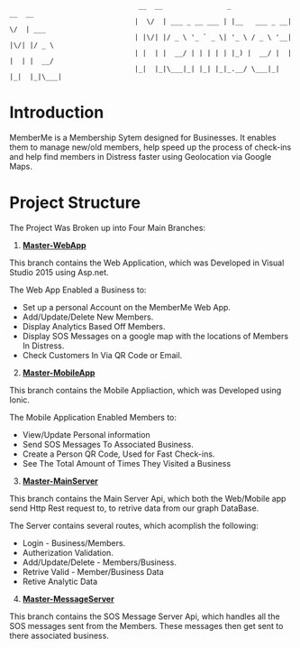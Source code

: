 
                                    __  __                _               __  __      
                                   |  \/  | ___ _ __ ___ | |__   ___ _ __|  \/  | ___ 
                                   | |\/| |/ _ \ '_ ` _ \| '_ \ / _ \ '__| |\/| |/ _ \
                                   | |  | |  __/ | | | | | |_) |  __/ |  | |  | |  __/
                                   |_|  |_|\___|_| |_| |_|_.__/ \___|_|  |_|  |_|\___|

# Introduction
MemberMe is a Membership Sytem designed for Businesses. It enables them to manage new/old members, help speed up the process of check-ins and help find members in Distress faster using Geolocation via Google Maps.

# Project Structure
The Project Was Broken up into Four Main Branches:

1. **[Master-WebApp](https://github.com/codevonnie/fourthyearproject/tree/Master-WebApp)**

 This branch contains the Web Application, which was Developed in Visual Studio 2015 using Asp.net.
 
 The Web App Enabled a Business to:

* Set up a personal Account on the MemberMe Web App.
* Add/Update/Delete New Members.
* Display Analytics Based Off Members.
* Display SOS Messages on a google map with the locations of Members In Distress.
* Check Customers In Via QR Code or Email.

2. **[Master-MobileApp](https://github.com/codevonnie/fourthyearproject/tree/Master-MobileApp)**

 This branch contains the Mobile Appliaction, which was Developed using Ionic.
 
 The Mobile Application Enabled Members to:
  
* View/Update Personal information
* Send SOS Messages To Associated Business.
* Create a Person QR Code, Used for Fast Check-ins.
* See The Total Amount of Times They Visited a Business 

3. **[Master-MainServer](https://github.com/codevonnie/fourthyearproject/tree/Master-MainServer)**

 This branch contains the Main Server Api, which both the Web/Mobile app send Http Rest request to, to retrive data from our graph  DataBase.
 
 The Server contains several routes, which acomplish the following:
   
  * Login - Business/Members.
  * Autherization Validation. 
  * Add/Update/Delete - Members/Business.
  * Retrive Valid - Member/Business Data
  * Retive Analytic Data

4. **[Master-MessageServer](https://github.com/codevonnie/fourthyearproject/tree/Master-MessageServer)**

 This branch contains the SOS Message Server Api, which handles all the SOS messages sent from the Members. These messages then get sent to there associated business. 
  





